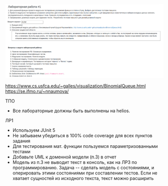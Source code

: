 ![img.png](img/img.png)

https://www.cs.usfca.edu/~galles/visualization/BinomialQueue.html
https://se.ifmo.ru/~nnaumova/

ТПО
- Все лабораторные должны быть выполнены на helios.

ЛР1
- Используем JUnit 5
- Не забываем убедиться в 100% code coverage для всех пунктов задания
- Для тестирования мат. функции пользуемся параметризованными тестами
- Добавьте UML к доменной модели (п.3) в отчет
- Модель из п.3 не выводит текст в консоль, как на ЛР3 по программированию. Задача -- сделать модель с состояниями, и оперировать этими состояниями при составлении тестов. Если не хватает сущностей из исходного текста, текст можно расширить
